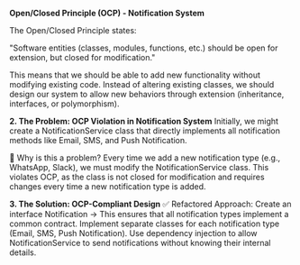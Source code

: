 **Open/Closed Principle (OCP) - Notification System**

The Open/Closed Principle states:

"Software entities (classes, modules, functions, etc.) should be open for extension, but closed for modification."

This means that we should be able to add new functionality without modifying existing code. Instead of altering existing classes, we should design our system to allow new behaviors through extension (inheritance, interfaces, or polymorphism).

**2. The Problem: OCP Violation in Notification System**
   Initially, we might create a NotificationService class that directly implements all notification methods like Email, SMS, and Push Notification.

🚨 Why is this a problem?
Every time we add a new notification type (e.g., WhatsApp, Slack), we must modify the NotificationService class.
This violates OCP, as the class is not closed for modification and requires changes every time a new notification type is added.

**3. The Solution: OCP-Compliant Design**
   ✅ Refactored Approach:
   Create an interface Notification → This ensures that all notification types implement a common contract.
   Implement separate classes for each notification type (Email, SMS, Push Notification).
   Use dependency injection to allow NotificationService to send notifications without knowing their internal details.


